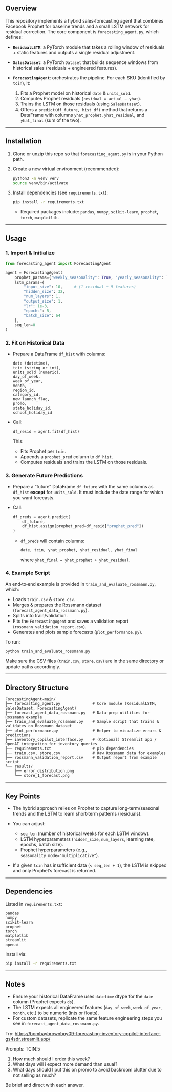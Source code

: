 ## Overview

This repository implements a hybrid sales‐forecasting agent that combines Facebook Prophet for baseline trends and a small LSTM network for residual correction. The core component is `forecasting_agent.py`, which defines:

* **`ResidualLSTM`**: a PyTorch module that takes a rolling window of residuals + static features and outputs a single residual adjustment.
* **`SalesDataset`**: a PyTorch `Dataset` that builds sequence windows from historical sales (residuals + engineered features).
* **`ForecastingAgent`**: orchestrates the pipeline. For each SKU (identified by `tcin`), it:

  1. Fits a Prophet model on historical `date` & `units_sold`.
  2. Computes Prophet residuals (`residual = actual − yhat`).
  3. Trains the LSTM on those residuals (using `SalesDataset`).
  4. Offers a `predict(df_future, hist_df)` method that returns a DataFrame with columns `yhat_prophet`, `yhat_residual`, and `yhat_final` (sum of the two).

---

## Installation

1. Clone or unzip this repo so that `forecasting_agent.py` is in your Python path.
2. Create a new virtual environment (recommended):

   ```bash
   python3 -m venv venv
   source venv/bin/activate
   ```
3. Install dependencies (see `requirements.txt`):

   ```bash
   pip install -r requirements.txt
   ```

   * Required packages include: `pandas`, `numpy`, `scikit-learn`, `prophet`, `torch`, `matplotlib`.

---

## Usage

### 1. Import & Initialize

```python
from forecasting_agent import ForecastingAgent

agent = ForecastingAgent(
    prophet_params={"weekly_seasonality": True, "yearly_seasonality": True},
    lstm_params={
        "input_size": 10,     # (1 residual + 9 features)
        "hidden_size": 32,
        "num_layers": 1,
        "output_size": 1,
        "lr": 1e-3,
        "epochs": 5,
        "batch_size": 64
    },
    seq_len=8
)
```

### 2. Fit on Historical Data

* Prepare a DataFrame `df_hist` with columns:

  ```
  date (datetime),
  tcin (string or int),
  units_sold (numeric),
  day_of_week,
  week_of_year,
  month,
  region_id,
  category_id,
  new_launch_flag,
  promo,
  state_holiday_id,
  school_holiday_id
  ```
* Call:

  ```python
  df_resid = agent.fit(df_hist)
  ```

  This:

  * Fits Prophet per `tcin`.
  * Appends a `prophet_pred` column to `df_hist`.
  * Computes residuals and trains the LSTM on those residuals.

### 3. Generate Future Predictions

* Prepare a “future” DataFrame `df_future` with the same columns as `df_hist` **except** for `units_sold`. It must include the date range for which you want forecasts.
* Call:

  ```python
  df_preds = agent.predict(
      df_future,
      df_hist.assign(prophet_pred=df_resid["prophet_pred"])
  )
  ```

  * `df_preds` will contain columns:

    ```
    date, tcin, yhat_prophet, yhat_residual, yhat_final
    ```

    where `yhat_final = yhat_prophet + yhat_residual`.

### 4. Example Script

An end‐to‐end example is provided in `train_and_evaluate_rossmann.py`, which:

* Loads `train.csv` & `store.csv`.
* Merges & prepares the Rossmann dataset (`forecast_agent_data_rossmann.py`).
* Splits into train/validation.
* Fits the `ForecastingAgent` and saves a validation report (`rossmann_validation_report.csv`).
* Generates and plots sample forecasts (`plot_performance.py`).

To run:

```bash
python train_and_evaluate_rossmann.py
```

Make sure the CSV files (`train.csv`, `store.csv`) are in the same directory or update paths accordingly.

---

## Directory Structure

```
ForecastingAgent-main/
├── forecasting_agent.py              # Core module (ResidualLSTM, SalesDataset, ForecastingAgent)
├── forecast_agent_data_rossmann.py   # Data‐prep utilities for Rossmann example
├── train_and_evaluate_rossmann.py    # Sample script that trains & validates on Rossmann dataset
├── plot_performance.py               # Helper to visualize errors & predictions
├── inventory_copilot_interface.py    # (Optional) Streamlit app / OpenAI integration for inventory queries
├── requirements.txt                  # pip dependencies
├── train.csv, store.csv              # Raw Rossmann data for examples
├── rossmann_validation_report.csv    # Output report from example script
└── results/
    ├── error_distribution.png
    └── store_1_forecast.png
```

---

## Key Points

* The hybrid approach relies on Prophet to capture long‐term/seasonal trends and the LSTM to learn short‐term patterns (residuals).
* You can adjust:

  * `seq_len` (number of historical weeks for each LSTM window).
  * LSTM hyperparameters (`hidden_size`, `num_layers`, learning rate, epochs, batch size).
  * Prophet hyperparameters (e.g., `seasonality_mode="multiplicative"`).
* If a given `tcin` has insufficient data (`< seq_len + 1`), the LSTM is skipped and only Prophet’s forecast is returned.

---

## Dependencies

Listed in `requirements.txt`:

```
pandas
numpy
scikit-learn
prophet
torch
matplotlib
streamlit
openai
```

Install via:

```bash
pip install -r requirements.txt
```

---

## Notes

* Ensure your historical DataFrame uses `datetime` dtype for the `date` column (Prophet expects `ds`).
* The LSTM expects all engineered features (`day_of_week`, `week_of_year`, `month`, etc.) to be numeric (ints or floats).
* For custom datasets, replicate the same feature engineering steps you see in `forecast_agent_data_rossmann.py`.


Try:
https://bombaybrownboy09-forecasting-inventory-copilot-interface-gs4sdr.streamlit.app/

Prompts:
TCIN:5

1. How much should I order this week?
2. What days will i expect more demand than usual?
3. What days should I put this on promo to avoid backroom clutter due to not selling as much?

Be brief and direct with each answer.

